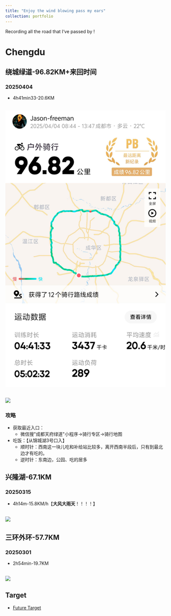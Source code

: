 ```yaml
---
title: "Enjoy the wind blowing pass my ears"
collection: portfolio
---
```


Recording all the road that I‘ve passed by !

# Chengdu

## 绕城绿道-96.82KM+来回时间

### 20250404

* 4h41min33-20.6KM

<br/><img src='/images/绿道cycling.jpeg'>

<br/><img src='/images/riding/绕城.gif'>

### 攻略

* 获取最近入口：
  * 微信搜"成都天府绿道"小程序->骑行专区->骑行地图
* 吃饭：【从锦城湖3号口入】
  * 顺时针：西南这一块儿吃和补给站比较多，离开西南半段后，只有到最北边才有吃的。
  * 逆时针：东南边，公园、吃的居多

## 兴隆湖-67.1KM

### 20250315

* 4h14m-15.8KM/h【**大风大雨天**！！！！】

<br/><img src='/images/riding/兴隆湖.gif'>

## 三环外环-57.7KM

### 20250301

* 2h54min-19.7KM

<br/><img src='/images/riding/三环外环.gif'>



## Target

* [Future Target](https://xstarcd.github.io/wiki/Bike/chengdu_cycling.html)
